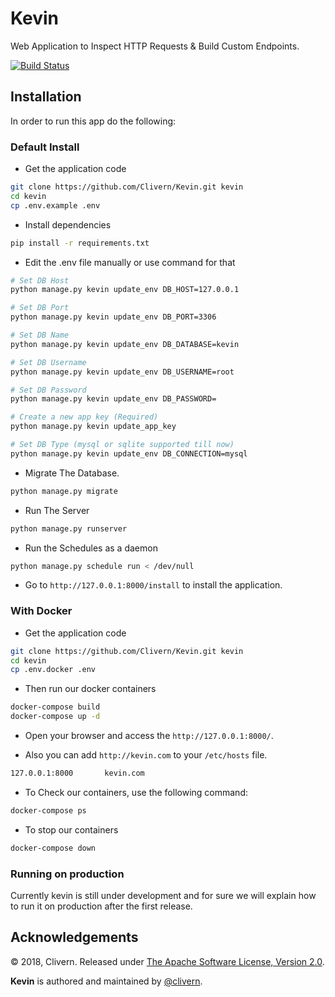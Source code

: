 # Kevin
Web Application to Inspect HTTP Requests & Build Custom Endpoints.

[![Build Status](https://travis-ci.org/Clivern/Kevin.svg?branch=master)](https://travis-ci.org/Clivern/Kevin)

Installation
------------

In order to run this app do the following:

### Default Install

- Get the application code

```bash
git clone https://github.com/Clivern/Kevin.git kevin
cd kevin
cp .env.example .env
```

- Install dependencies

```bash
pip install -r requirements.txt
```

- Edit the .env file manually or use command for that

```bash
# Set DB Host
python manage.py kevin update_env DB_HOST=127.0.0.1

# Set DB Port
python manage.py kevin update_env DB_PORT=3306

# Set DB Name
python manage.py kevin update_env DB_DATABASE=kevin

# Set DB Username
python manage.py kevin update_env DB_USERNAME=root

# Set DB Password
python manage.py kevin update_env DB_PASSWORD=

# Create a new app key (Required)
python manage.py kevin update_app_key

# Set DB Type (mysql or sqlite supported till now)
python manage.py kevin update_env DB_CONNECTION=mysql
```

- Migrate The Database.

```bash
python manage.py migrate
```

- Run The Server
```bash
python manage.py runserver
```

- Run the Schedules as a daemon
```bash
python manage.py schedule run < /dev/null
```

- Go to `http://127.0.0.1:8000/install` to install the application.

### With Docker

- Get the application code
```bash
git clone https://github.com/Clivern/Kevin.git kevin
cd kevin
cp .env.docker .env
```

- Then run our docker containers
```bash
docker-compose build
docker-compose up -d
```

- Open your browser and access the `http://127.0.0.1:8000/`.

- Also you can add `http://kevin.com` to your `/etc/hosts` file.
```bash
127.0.0.1:8000       kevin.com
```

- To Check our containers, use the following command:
```bash
docker-compose ps
```

- To stop our containers
```bash
docker-compose down
```

### Running on production

Currently kevin is still under development and for sure we will explain how to run it on production after the first release.


Acknowledgements
----------------

© 2018, Clivern. Released under [The Apache Software License, Version 2.0](http://www.apache.org/licenses/LICENSE-2.0.txt).

**Kevin** is authored and maintained by [@clivern](http://github.com/clivern).

